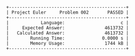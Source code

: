     +--------------------------------------------+
    | Project Euler     Problem 002       PASSED |
    +--------------------------------------------+
    |            Language:                     c |
    |     Expected Answer:               4613732 |
    |   Calculated Answer:               4613732 |
    |        Running Time:              0.0000 s |
    |        Memory Usage:               1744 kB |
    +--------------------------------------------+
